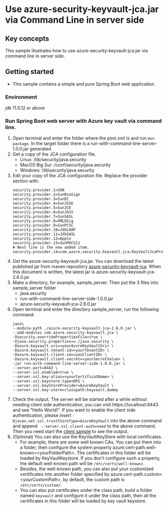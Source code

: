 # Use azure-security-keyvault-jca.jar via Command Line in server side

## Key concepts
This sample illustrates how to use azure-security-keyvault-jca.jar via command line in server side.

## Getting started
- This sample contains a simple and pure Spring Boot web application.

### Environment
jdk 11.0.12 or above

### Run Spring Boot web server with Azure key vault via command line. 
1. Open terminal and enter the folder where the pom.xml is and run `mvn package`. In the target
   folder there is a run-with-command-line-server-1.0.0.jar generated.  
1. Get a copy of the JCA configuration file.
   - Linux: <java-home>/lib/security/java.security
   - MacOS Big Sur: <java-home>/conf/security/java.security
   - Windows: <java-home>\lib\security\java.security 
1. Edit your copy of the JCA configuration file. Replace the provider section with: 
   ```
   security.provider.1=SUN
   security.provider.2=SunRsaSign
   security.provider.3=SunEC
   security.provider.4=SunJSSE
   security.provider.5=SunJCE
   security.provider.6=SunJGSS
   security.provider.7=SunSASL
   security.provider.8=XMLDSig
   security.provider.9=SunPCSC
   security.provider.10=JdkLDAP
   security.provider.11=JdkSASL
   security.provider.12=Apple
   security.provider.13=SunPKCS11
   # Next line is the new added item.
   security.provider.14=com.azure.security.keyvault.jca.KeyVaultJcaProvider
   ```
1. Get the azure-security-keyvault-jca.jar. You can download the latest published jar from maven
   repository [azure-security-keyvault-jca]. When this document is written, the latest jar is
   azure-security-keyvault-jca-2.6.0.jar
1. Make a directory, for example, sample_server. Then put the 3 files into sample_server folder
    - java.security
    - run-with-command-line-server-side-1.0.0.jar
    - azure-security-keyvault-jca-2.6.0.jar 
1. Open terminal and enter the directory sample_server, run the following command:
   ```
   java\
   --module-path ./azure-security-keyvault-jca-2.6.0.jar \
   --add-modules com.azure.security.keyvault.jca \
   -Dsecurity.overridePropertiesFile=true \
   -Djava.security.properties==./java.security \
   -Dazure.keyvault.uri=<yourAzureKeyVaultUri> \
   -Dazure.keyvault.tenant-id=<yourTenantID> \
   -Dazure.keyvault.client-id=<youClientID> \
   -Dazure.keyvault.client-secret=<yourSecretValue> \
   -jar run-with-command-line-server-side-1.0.0.jar \
   --server.port=8443 \
   --server.ssl.enabled=true \
   --server.ssl.key-alias=<yourCertificatName> \
   --server.ssl.keystore-type=DKS \
   --server.ssl.keyStoreProvider=AzureKeyVault \
   --server.ssl.key-store=classpath:keyvault.dummy
   ```
1. Check the output. The server will be started after a while without needing client side 
   authentication, you can visit https://localhost:8443 and see "Hello World!". If you want to 
   enable the client side authentication, please insert 
   `-Djavax.net.ssl.trustStoreType=AzureKeyVault` into the above command and append 
   ` --server.ssl.client-auth=need` to the above command. Then you need start the 
   [client sample] to see the output.
1. (Optional) You can also use the KeyVaultKeyStore with local certificates. 
    - For example, there are some well known CAs. You can put them into a folder, then configure
      the system property azure.cert-path.well-known=\<yourFolderPath>. The certificates in this 
      folder will be loaded by KeyVaultKeystore. If you don't configure such a property, the 
      default well-known path will be `/etc/certs/well-known/`.
    - Besides, the well-known path, you can also put your customized certificates into another 
      folder specified by azure.cert-path.custom=\<yourCustomPath>, by default, the custom path 
      is `/etc/certs/custom/`.
    - You can also put certificates under the class path, build a folder named `keyvault` and 
      configure it under the class path, then all the certificates in this folder will be loaded 
      by key vault keystore.

<!-- LINKS -->
[azure-security-keyvault-jca]: https://mvnrepository.com/artifact/com.azure/azure-security-keyvault-jca
[client sample]: ../run-with-command-line-client-side/README.md